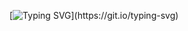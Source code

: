 [![Typing SVG](https://readme-typing-svg.herokuapp.com?color=%2336BCF7&lines=Ляяяяяяя+я+крч+пропил+свой+профиль+гитхаба\(\(\(\()](https://git.io/typing-svg)

